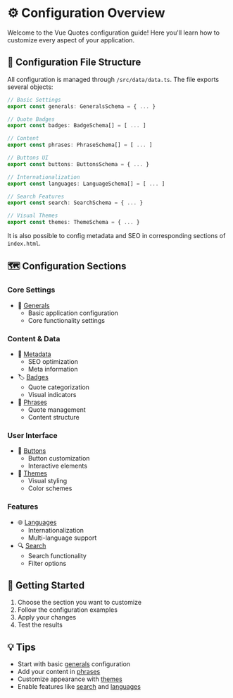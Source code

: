 # ⚙️ Configuration Overview

Welcome to the Vue Quotes configuration guide! Here you'll learn how to customize every aspect of your application.

## 📁 Configuration File Structure

All configuration is managed through `/src/data/data.ts`. The file exports several objects:

```ts
// Basic Settings
export const generals: GeneralsSchema = { ... }

// Quote Badges
export const badges: BadgeSchema[] = [ ... ]

// Content
export const phrases: PhraseSchema[] = [ ... ]

// Buttons UI
export const buttons: ButtonsSchema = { ... }

// Internationalization
export const languages: LanguageSchema[] = [ ... ]

// Search Features
export const search: SearchSchema = { ... }

// Visual Themes
export const themes: ThemeSchema = { ... }
```

It is also possible to config metadata and SEO in corresponding sections of `index.html`.

## 🗺️ Configuration Sections

### Core Settings
- 🎯 [Generals](/config/generals)
    - Basic application configuration
    - Core functionality settings

### Content & Data
- 📝 [Metadata](/config/metadata)
    - SEO optimization
    - Meta information
- 🏷️ [Badges](/config/badges)
    - Quote categorization
    - Visual indicators
- 💭 [Phrases](/config/phrases)
    - Quote management
    - Content structure

### User Interface
- 🔘 [Buttons](/config/buttons)
    - Button customization
    - Interactive elements
- 🎨 [Themes](/config/themes)
    - Visual styling
    - Color schemes

### Features
- 🌐 [Languages](/config/languages)
    - Internationalization
    - Multi-language support
- 🔍 [Search](/config/search)
    - Search functionality
    - Filter options

## 🚀 Getting Started

1. Choose the section you want to customize
2. Follow the configuration examples
3. Apply your changes
4. Test the results

## 💡 Tips

- Start with basic [generals](/config/generals) configuration
- Add your content in [phrases](/config/phrases)
- Customize appearance with [themes](/config/themes)
- Enable features like [search](/config/search) and [languages](/config/languages)